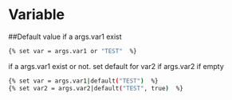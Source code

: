 

# Variable

##Default value
if a args.var1 exist
```bash
{% set var = args.var1 or "TEST"  %}
```
if a args.var1 exist or not. set default for var2 if args.var2 if empty
```bash
{% set var = args.var1|default("TEST")  %}
{% set var2 = args.var2|default("TEST", true)  %}
```
